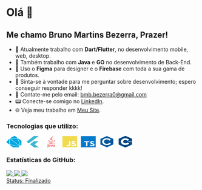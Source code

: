 # Olá 👋

## Me chamo Bruno Martins Bezerra, Prazer!

- 🔭 Atualmente trabalho com **Dart/Flutter**, no desenvolvimento mobile, web, desktop.
- 🍫 Também trabalho com **Java** e **GO** no desenvolvimento de Back-End.
- 🌱 Uso o **Figma** para designer e o **Firebase** com toda a sua gama de produtos.
- 💬 Sinta-se à vontade para me perguntar sobre desenvolvimento; espero conseguir responder kkkk!
- 📧 Contate-me pelo email: [bmb.bezerra0@gmail.com](mailto:bmb.bezerra0@gmail.com)
- 📟 Conecte-se comigo no [LinkedIn](https://www.linkedin.com/in/bruno-bezerra-7b07531a4).
- 🌐 Veja meu trabalho em [Meu Site](https://bmb-portfolio.dev).

### Tecnologias que utilizo:
<div style="letter-spacing: 5px;">
  <img align="center" alt="Dart" height="30" width="40" src="https://github.com/devicons/devicon/blob/master/icons/dart/dart-plain.svg">
  <img align="center" alt="Flutter" height="30" width="40" src="https://github.com/devicons/devicon/blob/master/icons/flutter/flutter-plain.svg">
  <img align="center" alt="Java" height="30" width="40" src="https://github.com/devicons/devicon/blob/master/icons/java/java-plain-wordmark.svg">
  <img align="center" alt="JavaScript" height="30" width="40" src="https://github.com/devicons/devicon/blob/master/icons/javascript/javascript-plain.svg">
  <img align="center" alt="TypeScript" height="30" width="40" src="https://github.com/devicons/devicon/blob/master/icons/typescript/typescript-plain.svg">
  <img align="center" alt="C" height="30" width="40" src="https://github.com/devicons/devicon/blob/master/icons/c/c-plain.svg">
  <img align="center" alt="C++" height="30" width="40" src="https://github.com/devicons/devicon/blob/master/icons/cplusplus/cplusplus-plain.svg">
</div>

### Estatísticas do GitHub:
<div>
  <a href="https://github.com/bezerrabruno">
  <img height="190em" src="https://github-readme-stats-mu-eight-84.vercel.app/api?username=bezerrabruno&show_icons=true&theme=transparent&count_private=true"/>
  <a href="https://github.com/bezbruno">
  <img height="190em" src="https://github-readme-stats-mu-eight-84.vercel.app/api?username=bezbruno&show_icons=true&theme=transparent&count_private=true"/>
  <img height="300em" src="https://github-readme-stats-mu-eight-84.vercel.app/api/top-langs/?username=bezerrabruno&langs_count=10&layout=compact&theme=transparent"/>
</div>


<div>
Status: Finalizado
<div>

